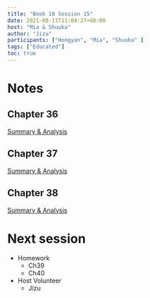 ```yaml
---
title: "Book 18 Session 15"
date: 2021-08-11T11:04:27+08:00
host: "Mia & Shuuka"
author: "Jizu"
participants: ["Hongyan", "Mia", "Shuuka" ]
tags: ["Educated"]
toc: true
---
```


# Notes

## Chapter 36

[Summary & Analysis](https://www.litcharts.com/lit/educated/chapter-36-four-long-arms-whirling)

## Chapter 37
[Summary & Analysis](https://www.litcharts.com/lit/educated/chapter-37-gambling-for-redemption)

## Chapter 38
[Summary & Analysis](https://www.litcharts.com/lit/educated/chapter-38-family)

# Next session

- Homework
  - Ch39
  - Ch40
- Host Volunteer
  - Jizu

